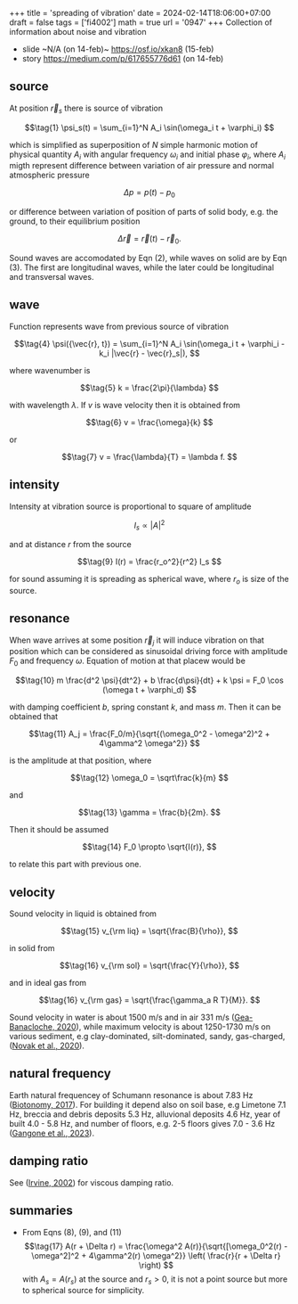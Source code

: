 +++
title = 'spreading of vibration'
date = 2024-02-14T18:06:00+07:00
draft = false
tags = ['fi4002']
math = true
url = '0947'
+++
Collection of information about noise and vibration
<!--more-->

+ slide ~N/A (on 14-feb)~ https://osf.io/xkan8 (15-feb)
+ story https://medium.com/p/617655776d61 (on 14-feb)


## source
At position $\vec{r}_s$ there is source of vibration

$$\tag{1}
\psi_s(t) = \sum_{i=1}^N A_i \sin(\omega_i t + \varphi_i)
$$

which is simplified as superposition of $N$ simple harmonic motion of physical quantity $A_i$ with angular frequency $\omega_i$ and initial phase $\varphi_i$, where $A_i$ migth represent difference between variation of air pressure and normal atmospheric pressure

$$\tag{2}
\Delta p = p(t) - p_0
$$

or difference between variation of position of parts of solid body, e.g. the ground, to their equilibrium position

$$\tag{3}
\Delta \vec{r} = \vec{r}(t) - \vec{r}_0.
$$  

Sound waves are accomodated by Eqn (2), while waves on solid are by Eqn (3). The first are longitudinal waves, while the later could be longitudinal and transversal waves.


## wave
Function represents wave from previous source of vibration

$$\tag{4}
\psi({\vec{r}, t}) = \sum_{i=1}^N A_i \sin(\omega_i t + \varphi_i - k_i |\vec{r} - \vec{r}_s|),
$$

where wavenumber is

$$\tag{5}
k = \frac{2\pi}{\lambda}
$$

with wavelength $\lambda$. If $v$ is wave velocity then it is obtained from

$$\tag{6}
v = \frac{\omega}{k}
$$

or

$$\tag{7}
v = \frac{\lambda}{T} = \lambda f.
$$


## intensity
Intensity at vibration source is proportional to square of amplitude

$$\tag{8}
I_s \propto  | A |^2
$$

and at distance $r$ from the source

$$\tag{9}
I(r) = \frac{r_o^2}{r^2} I_s
$$

for sound assuming it is spreading as spherical wave, where $r_o$ is size of the source.


## resonance
When wave arrives at some position $\vec{r}_j$ it will induce vibration on that position which can be considered as sinusoidal driving force with amplitude $F_0$ and frequency $\omega$. Equation of motion at that placew would be

$$\tag{10}
m \frac{d^2 \psi}{dt^2} + b \frac{d\psi}{dt} + k \psi = F_0 \cos (\omega t + \varphi_d)
$$

with damping coefficient $b$, spring constant $k$, and mass $m$. Then it can be obtained that

$$\tag{11}
A_j = \frac{F_0/m}{\sqrt{(\omega_0^2 - \omega^2)^2 + 4\gamma^2
\omega^2}}
$$

is the amplitude at that position, where

$$\tag{12}
\omega_0 = \sqrt\frac{k}{m}
$$

and

$$\tag{13}
\gamma = \frac{b}{2m}.
$$

Then it should be assumed

$$\tag{14}
F_0 \propto \sqrt{I(r)},
$$

to relate this part with previous one.


## velocity
Sound velocity in liquid is obtained from

$$\tag{15}
v_{\rm liq} = \sqrt{\frac{B}{\rho}},
$$

in solid from

$$\tag{16}
v_{\rm sol} = \sqrt{\frac{Y}{\rho}},
$$

and in ideal gas from

$$\tag{16}
v_{\rm gas} = \sqrt{\frac{\gamma_a R T}{M}}.
$$

Sound velocity in water is about 1500 m/s and in air 331 m/s ([Gea-Banacloche, 2020](https://phys.libretexts.org/Bookshelves/University_Physics/University_Physics_(OpenStax)/Book%3A_University_Physics_I_-_Mechanics_Sound_Oscillations_and_Waves_(OpenStax)/17%3A_Sound/17.03%3A_Speed_of_Sound)), while maximum velocity is about 1250-1730 m/s on various sediment, e.g clay-dominated, silt-dominated, sandy, gas-charged, ([Novak et al., 2020](https://doi.org/10.3390/w12020560)).


## natural frequency
Earth natural frequencey of Schumann resonance is about 7.83 Hz ([Biotonomy, 2017](https://www.biotonomy.com/post/how-electromagnetic-pollution-in-buildings-effect-our-wellbeing)). For building it depend also on soil base, e.g Limetone 7.1 Hz, breccia and debris deposits 5.3 Hz, alluvional deposits 4.6 Hz, year of built 4.0 - 5.8 Hz, and number of floors, e.g. 2-5 floors gives 7.0 - 3.6 Hz ([Gangone et al., 2023](https://doi.org/10.1007/s10518-023-01644-8)).


## damping ratio
See ([Irvine, 2002](https://cdm.ing.unimo.it/dokuwiki/_media/wikipaom2017/damping_cross-reference_and_material_properties.pdf)) for viscous damping ratio.


## summaries
+ From Eqns (8), (9), and (11)
$$\tag{17}
A(r + \Delta r) = \frac{\omega^2 A(r)}{\sqrt{[\omega_0^2(r) - \omega^2]^2 + 4\gamma^2(r) \omega^2}} \left( \frac{r}{r + \Delta r} \right)
$$
with $A_s = A(r_s)$ at the source and $r_s > 0$, it is not a point source but more to spherical source for simplicity.
